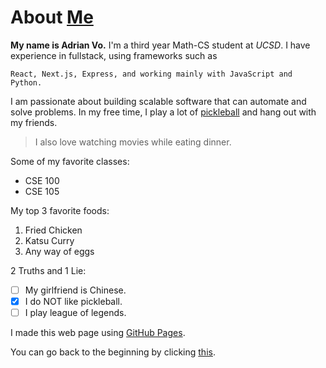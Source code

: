 # About [Me](me.png)

**My name is Adrian Vo.** I'm a third year Math-CS student at *UCSD*. I have experience in fullstack, using frameworks such as 
```
React, Next.js, Express, and working mainly with JavaScript and Python.
```
I am passionate about building scalable software that can automate and solve problems. In my free time, I play a lot of [pickleball](pickleball.png) and hang out with my friends. 
> I also love watching movies while eating dinner.
>

Some of my favorite classes:
* CSE 100
* CSE 105

My top 3 favorite foods:
1. Fried Chicken
2. Katsu Curry
3. Any way of eggs

2 Truths and 1 Lie:
- [ ] My girlfriend is Chinese.
- [x] I do NOT like pickleball.
- [ ] I play league of legends.

I made this web page using [GitHub Pages](https://pages.github.com/).

You can go back to the beginning by clicking [this](#about-me).